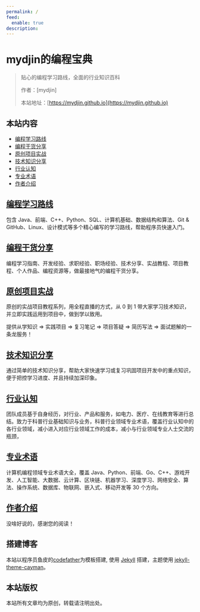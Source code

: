 ```yaml
---
permalink: /
feed:
  enable: true
description: 
---
```

# mydjin的编程宝典

> 贴心的编程学习路线，全面的行业知识百科
>
> 作者：[mydjin]
>
> 本站地址：[https://mydjin.github.io](https://mydjin.github.io)

## 本站内容

- [编程学习路线](/学习路线)
- [编程干货分享](/编程分享)
- [原创项目实战](/项目实战)
- [技术知识分享](/知识碎片)
- [行业认知](/行业认知)
- [专业术语](/专业术语)
- [作者介绍](/作者)


## [编程学习路线](/学习路线)

包含 Java、前端、C++、Python、SQL、计算机基础、数据结构和算法、Git & GitHub、Linux、设计模式等多个精心编写的学习路线，帮助程序员快速入门。


## [编程干货分享](/编程分享)

编程学习指南、开发经验、求职经验、职场经验、技术分享、实战教程、项目教程、个人作品、编程资源等，做最接地气的编程干货分享。

## [原创项目实战](/项目实战)

原创的实战项目教程系列，用全程直播的方式，从 0 到 1 带大家学习技术知识，并立即实践运用到项目中，做到学以致用。

提供从学知识 => 实践项目 => 复习笔记 => 项目答疑 => 简历写法 => 面试题解的一条龙服务！


## [技术知识分享](/知识碎片)

通过简单的技术知识分享，帮助大家快速学习或复习巩固项目开发中的重点知识，便于把控学习进度、并且持续加深印象。


## [行业认知](/行业认知)

团队成员基于自身经历，对行业、产品和服务，如电力、医疗、在线教育等进行总结。致力于科普行业基础知识与业务，科普行业领域专业术语，覆盖行业认知中的各行业领域，减小进入对应行业领域工作的成本，减小与行业领域专业人士交流的瓶颈，

## [专业术语](/专业术语)



计算机编程领域专业术语大全，覆盖 Java、Python、前端、Go、C++、游戏开发、人工智能、大数据、云计算、区块链、机器学习、深度学习、网络安全、算法、操作系统、数据库、物联网、嵌入式、移动开发等 30 个方向。 

## [作者介绍](/作者)

没啥好说的，感谢您的阅读！


## 搭建博客

本站以程序员鱼皮的[codefather](https://github.com/liyupi/codefather)为模板搭建, 使用 [Jekyll](https://jekyllrb.com/) 搭建，主题使用 [jekyll-theme-cayman](https://github.com/EYHN/jekyll-theme-cayman)。

## 本站版权

本站所有文章均为原创，转载请注明出处。